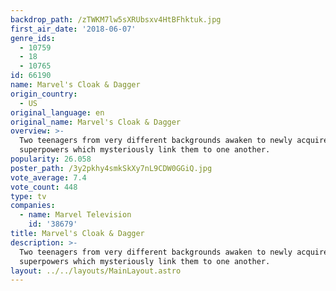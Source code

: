 ```yaml
---
backdrop_path: /zTWKM7lw5sXRUbsxv4HtBFhktuk.jpg
first_air_date: '2018-06-07'
genre_ids:
  - 10759
  - 18
  - 10765
id: 66190
name: Marvel's Cloak & Dagger
origin_country:
  - US
original_language: en
original_name: Marvel's Cloak & Dagger
overview: >-
  Two teenagers from very different backgrounds awaken to newly acquired
  superpowers which mysteriously link them to one another.
popularity: 26.058
poster_path: /3y2pkhy4smkSkXy7nL9CDW0GGiQ.jpg
vote_average: 7.4
vote_count: 448
type: tv
companies:
  - name: Marvel Television
    id: '38679'
title: Marvel's Cloak & Dagger
description: >-
  Two teenagers from very different backgrounds awaken to newly acquired
  superpowers which mysteriously link them to one another.
layout: ../../layouts/MainLayout.astro
---
```


